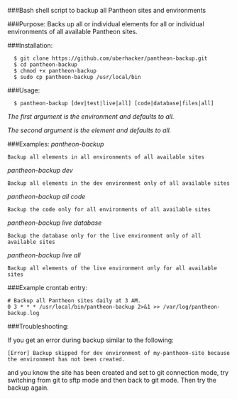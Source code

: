 ###Bash shell script to backup all Pantheon sites and environments

###Purpose:
  Backs up all or individual elements for all or individual environments of all available Pantheon sites.

###Installation:

```
  $ git clone https://github.com/uberhacker/pantheon-backup.git
  $ cd pantheon-backup
  $ chmod +x pantheon-backup
  $ sudo cp pantheon-backup /usr/local/bin
```

###Usage:

```
  $ pantheon-backup [dev|test|live|all] [code|database|files|all]
```

  *The first argument is the environment and defaults to all.*

  *The second argument is the element and defaults to all.*

###Examples:
  *pantheon-backup*

    Backup all elements in all environments of all available sites

  *pantheon-backup dev*

    Backup all elements in the dev environment only of all available sites

  *pantheon-backup all code*

    Backup the code only for all environments of all available sites

  *pantheon-backup live database*

    Backup the database only for the live environment only of all available sites

  *pantheon-backup live all*

    Backup all elements of the live environment only for all available sites

###Example crontab entry:

```
# Backup all Pantheon sites daily at 3 AM.
0 3 * * * /usr/local/bin/pantheon-backup 2>&1 >> /var/log/pantheon-backup.log
```

###Troubleshooting:

  If you get an error during backup similar to the following:
  ```
  [Error] Backup skipped for dev environment of my-pantheon-site because the environment has not been created.
  ```
  and you know the site has been created and set to git connection mode, try switching from git to sftp mode and then back to git mode.
  Then try the backup again.
